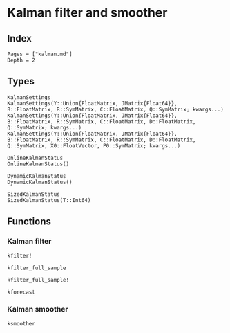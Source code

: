 # Kalman filter and smoother

## Index

```@index
Pages = ["kalman.md"]
Depth = 2
```

## Types

```@docs
KalmanSettings
KalmanSettings(Y::Union{FloatMatrix, JMatrix{Float64}}, B::FloatMatrix, R::SymMatrix, C::FloatMatrix, Q::SymMatrix; kwargs...)
KalmanSettings(Y::Union{FloatMatrix, JMatrix{Float64}}, B::FloatMatrix, R::SymMatrix, C::FloatMatrix, D::FloatMatrix, Q::SymMatrix; kwargs...)
KalmanSettings(Y::Union{FloatMatrix, JMatrix{Float64}}, B::FloatMatrix, R::SymMatrix, C::FloatMatrix, D::FloatMatrix, Q::SymMatrix, X0::FloatVector, P0::SymMatrix; kwargs...)
```

```@docs
OnlineKalmanStatus
OnlineKalmanStatus()
```

```@docs
DynamicKalmanStatus
DynamicKalmanStatus()
```

```@docs
SizedKalmanStatus
SizedKalmanStatus(T::Int64)
```

## Functions

### Kalman filter

```@docs
kfilter!
```

```@docs
kfilter_full_sample
```

```@docs
kfilter_full_sample!
```

```@docs
kforecast
```

### Kalman smoother

```@docs
ksmoother
```